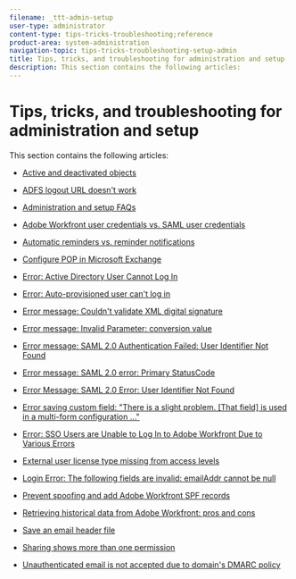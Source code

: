 ```yaml
---
filename: _ttt-admin-setup
user-type: administrator
content-type: tips-tricks-troubleshooting;reference
product-area: system-administration
navigation-topic: tips-tricks-troubleshooting-setup-admin
title: Tips, tricks, and troubleshooting for administration and setup
description: This section contains the following articles:
---
```


# Tips, tricks, and troubleshooting for administration and setup

This section contains the following articles:

* [Active and deactivated objects](../../administration-and-setup/tips-tricks-and-troubleshooting/acitve-and-deactivated-objects.md) 
* [ADFS logout URL doesn't work](../../administration-and-setup/tips-tricks-and-troubleshooting/adfs-logout-url-doesnt-work.md) 
* [Administration and setup FAQs](../../administration-and-setup/tips-tricks-and-troubleshooting/admin-and-setup-faq.md) 
* [Adobe Workfront user credentials vs. SAML user credentials](../../administration-and-setup/tips-tricks-and-troubleshooting/wf-user-credentials-vs-saml-user-credentials.md)

  <!--
  Allow Adobe Workfront to run flash on Google Chrome
  -->

* [Automatic reminders vs. reminder notifications](../../administration-and-setup/tips-tricks-and-troubleshooting/auto-reminders-vs-reminder-notifications.md) 
* [Configure POP in Microsoft Exchange](../../administration-and-setup/tips-tricks-and-troubleshooting/configure-pop-ms-exchange.md) 
* [Error: Active Directory User Cannot Log In](../../administration-and-setup/tips-tricks-and-troubleshooting/error-active-directory-user-cannot-log-in.md) 
* [Error: Auto-provisioned user can't log in](../../administration-and-setup/tips-tricks-and-troubleshooting/error-auto-provisioned-user-cant-log-in.md) 
* [Error message: Couldn't validate XML digital signature](../../administration-and-setup/tips-tricks-and-troubleshooting/error-message-couldnt-validate-xml-digital-signature.md) 
* [Error message: Invalid Parameter: conversion value](../../administration-and-setup/tips-tricks-and-troubleshooting/error-message-invalid-parameter-conversion-value.md) 
* [Error message: SAML 2.0 Authentication Failed: User Identifier Not Found](../../administration-and-setup/tips-tricks-and-troubleshooting/error-message-saml-2-auth-failed-userid-not-found.md) 
* [Error message: SAML 2.0 error: Primary StatusCode](../../administration-and-setup/tips-tricks-and-troubleshooting/error-message-saml-2-error-primary-statuscode.md) 
* [Error Message: SAML 2.0 Error: User Identifier Not Found](../../administration-and-setup/tips-tricks-and-troubleshooting/error-message-saml-2-error-user-identifier-not-found.md) 
* [Error saving custom field: "There is a slight problem. [That field] is used in a multi-form configuration ..."](../../administration-and-setup/tips-tricks-and-troubleshooting/error-message-field-used-in-multi-form-config.md) 
* [Error: SSO Users are Unable to Log In to Adobe Workfront Due to Various Errors](../../administration-and-setup/tips-tricks-and-troubleshooting/error-sso-users-unable-log-in-various-errors.md) 
* [External user license type missing from access levels](../../administration-and-setup/tips-tricks-and-troubleshooting/external-user-license-type-missing-from-access-levels.md)

  <!--
  Flash feature groupings
  -->

* [Login Error: The following fields are invalid: emailAddr cannot be null](../../administration-and-setup/tips-tricks-and-troubleshooting/login-error-following-field-invalid-emailaddr-cant-be-null.md) 
* [Prevent spoofing and add Adobe Workfront SPF records](../../administration-and-setup/tips-tricks-and-troubleshooting/prevent-spoofing-add-wf-spf-records.md) 
* [Retrieving historical data from Adobe Workfront: pros and cons](../../administration-and-setup/tips-tricks-and-troubleshooting/how-to-get-data-out-of-wf.md) 
* [Save an email header file](../../administration-and-setup/tips-tricks-and-troubleshooting/save-an-email-header-file.md) 
* [Sharing shows more than one permission](../../administration-and-setup/tips-tricks-and-troubleshooting/sharing-shows-more-than-1-permission.md) 
* [Unauthenticated email is not accepted due to domain's DMARC policy](../../administration-and-setup/tips-tricks-and-troubleshooting/unauthenticated-email-not-accepted-domains-dmarc-policy.md)

